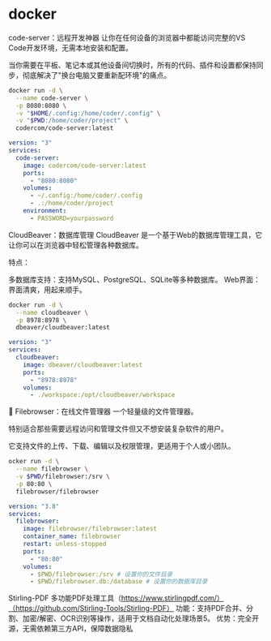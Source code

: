 # docker
<!-- toc --> 

code-server：远程开发神器
让你在任何设备的浏览器中都能访问完整的VS Code开发环境，无需本地安装和配置。

当你需要在平板、笔记本或其他设备间切换时，所有的代码、插件和设置都保持同步，彻底解决了"换台电脑又要重新配环境"的痛点。

```sh
docker run -d \
  --name code-server \
  -p 8080:8080 \
  -v "$HOME/.config:/home/coder/.config" \
  -v "$PWD:/home/coder/project" \
  codercom/code-server:latest
```

```yml
version: "3"
services:
  code-server:
    image: codercom/code-server:latest
    ports:
      - "8080:8080"
    volumes:
      - ~/.config:/home/coder/.config
      - .:/home/coder/project
    environment:
      - PASSWORD=yourpassword
```

CloudBeaver：数据库管理
CloudBeaver 是一个基于Web的数据库管理工具，它让你可以在浏览器中轻松管理各种数据库。

特点：

多数据库支持：支持MySQL、PostgreSQL、SQLite等多种数据库。
Web界面：界面清爽，用起来顺手。

```sh
docker run -d \
  --name cloudbeaver \
  -p 8978:8978 \
  dbeaver/cloudbeaver:latest
```

```yml
version: "3"
services:
  cloudbeaver:
    image: dbeaver/cloudbeaver:latest
    ports:
      - "8978:8978"
    volumes:
      - ./workspace:/opt/cloudbeaver/workspace
```

 📁 Filebrowser：在线文件管理器
一个轻量级的文件管理器。

特别适合那些需要远程访问和管理文件但又不想安装复杂软件的用户。

它支持文件的上传、下载、编辑以及权限管理，更适用于个人或小团队。

```sh
ocker run -d \
  --name filebrowser \
  -v $PWD/filebrowser:/srv \
  -p 80:80 \
  filebrowser/filebrowser
```

```yml
version: "3.8"
services:
  filebrowser:
    image: filebrowser/filebrowser:latest
    container_name: filebrowser
    restart: unless-stopped
    ports:
      - "80:80"
    volumes:
      - $PWD/filebrowser:/srv # 设置你的文件目录
      - $PWD/filebrowser.db:/database # 设置你的数据库目录
```

Stirling-PDF 多功能PDF处理工具（<https://www.stirlingpdf.com/）（https://github.com/Stirling-Tools/Stirling-PDF）>
功能：支持PDF合并、分割、加密/解密、OCR识别等操作，适用于文档自动化处理场景5。
优势：完全开源，无需依赖第三方API，保障数据隐私
